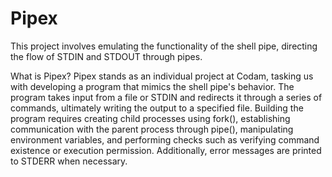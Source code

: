 # Pipex
This project involves emulating the functionality of the shell pipe, directing the flow of STDIN and STDOUT through pipes.

What is Pipex?
Pipex stands as an individual project at Codam, tasking us with developing a program that mimics the shell pipe's behavior. The program takes input from a file or STDIN and redirects it through a series of commands, ultimately writing the output to a specified file. Building the program requires creating child processes using fork(), establishing communication with the parent process through pipe(), manipulating environment variables, and performing checks such as verifying command existence or execution permission. Additionally, error messages are printed to STDERR when necessary.